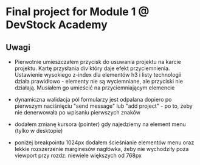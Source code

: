 # Final project for Module 1 @ DevStock Academy

## Uwagi

- Pierwotnie umieszczałem przycisk do usuwania projektu na karcie projektu. Kartę przysłania div który daje efekt przyciemnienia. Ustawienie wysokiego z-index dla elementów h3 i listy technologii działa prawidłowo - elementy nie są wyciemniane, ale przyciski nie działają. Musiałem go umieścić na przyciemniającym elemencie

- dynamiczna walidacja pól formularzy jest odpalana dopiero po pierwszym naciśnięciu "send message" lub "add project" - po to, żeby nie denerwowała po wpisaniu pierwszych znaków

- dodałem zmianę kursora (pointer) gdy najedziemy na element menu (tylko w desktopie)

- poniżej breakpointu 1024px dodałem ścieśnianie elementów menu oraz lekkie rozszerzenie marginesów nagłówka, żeby nie wychodziły poza viewport przy rozdz. niewiele większych od 768px

